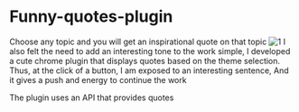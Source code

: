 # Funny-quotes-plugin
Choose any topic and you will get an inspirational quote on that topic
![1](https://github.com/malkaDeutsch/Funny-quotes-plugin/assets/101219031/899bf8de-38fa-4cea-a3b9-8b143f31df6b)
I also felt the need to add an interesting tone to the work
simple,
I developed a cute chrome plugin that displays quotes based on the theme selection.
Thus, at the click of a button, I am exposed to an interesting sentence,
And it gives a push and energy to continue the work

The plugin uses an API that provides quotes
